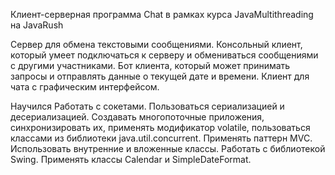 Клиент-серверная программа Chat в рамках курса JavaMultithreading на JavaRush

Сервер для обмена текстовыми сообщениями.
Консольный клиент, который умеет подключаться к серверу и
обмениваться сообщениями с другими участниками.
Бот клиента, который может принимать запросы и отправлять данные о
текущей дате и времени.
Клиент для чата с графическим интерфейсом.

Научился
Работать с сокетами.
Пользоваться сериализацией и десериализацией.
Создавать многопоточные приложения, синхронизировать их, применять модификатор
volatile, пользоваться классами из библиотеки java.util.concurrent.
Применять паттерн MVC.
Использовать внутренние и вложенные классы.
Работать с библиотекой Swing.
Применять классы Calendar и SimpleDateFormat.



